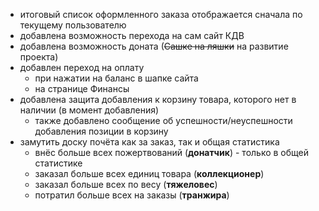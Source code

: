 * итоговый список оформленного заказа отображается сначала по текущему пользователю
* добавлена возможность перехода на сам сайт КДВ
* добавлена возможность доната (~~Сашке на ляшки~~ на развитие проекта)
* добавлен переход на оплату
    * при нажатии на баланс в шапке сайта
    * на странице Финансы
* добавлена защита добавления к корзину товара, которого нет в наличии (в момент добавления)
    * также добавлено сообщение об успешности/неуспешности добавления позиции в корзину
* замутить доску почёта как за заказ, так и общая статистика
    * внёс больше всех пожертвований (**донатчик**) - только в общей статистике
    * заказал больше всех единиц товара (**коллекционер**)
    * заказал больше всех по весу (**тяжеловес**)
    * потратил больше всех на заказы (**транжира**)
